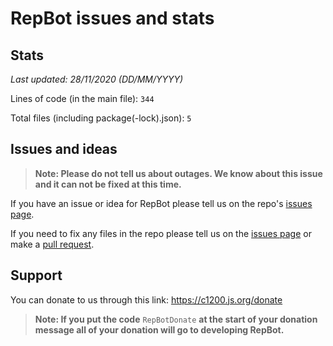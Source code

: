 # RepBot issues and stats

## Stats

*Last updated: 28/11/2020 (DD/MM/YYYY)*

Lines of code (in the main file): `344`

Total files (including package(-lock).json): `5`

## Issues and ideas

> **Note: Please do not tell us about outages. We know about this issue and it can not be fixed at this time.**

If you have an issue or idea for RepBot please tell us on the repo's [issues page](https://github.com/c1200/RepBot/issues).

If you need to fix any files in the repo please tell us on the [issues page](https://github.com/c1200/RepBot/issues) or make a [pull request](https://github.com/c1200/RepBot/pulls).

## Support

You can donate to us through this link: https://c1200.js.org/donate

> **Note: If you put the code** `RepBotDonate` **at the start of your donation message all of your donation will go to developing RepBot.**